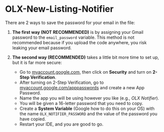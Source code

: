 # OLX-New-Listing-Notifier

There are 2 ways to save the password for your email in the file:

1. **The first way (NOT RECOMMENDED)** is by assigning your Gmail password to the `email_password` variable. This method is not recommended because if you upload the code anywhere, you risk leaking your email password.

2. **The second way (RECOMMENDED)** takes a little bit more time to set up, but it is far more secure:
   - Go to [myaccount.google.com](https://myaccount.google.com), then click on **Security** and turn on **2-Step Verification**.
   - After turning on 2-Step Verification, go to [myaccount.google.com/apppasswords](https://myaccount.google.com/apppasswords) and create a new App Password.
   - Name the app you will be using however you like (e.g., *OLX Notifier*).
   - You will be given a 16-letter password that you need to copy.
   - Create a **System Variable** (Google how to do this on your OS) with the name `OLX_NOTIFIER_PASSWORD` and the value of the password you have copied.
   - Restart your IDE, and you are good to go.
